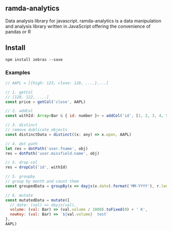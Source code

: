 ## ramda-analytics

Data analysis library for javascript. ramda-analytics is a data manipulation and analysis library written in JavaScript offering the convenience of pandas or R

## Install

```
npm install zebras --save
```


### Examples

```js
// AAPL = [{high: 123, close: 128, ....}....]

// 1. getCol
// [128, 122, ....]
const price = getCol('close', AAPL)

// 2. addCol
const withId: Array<Bar & { id: number }> = addCol('id', [1, 2, 3, 4, 5], AAPL)

// 3. distinct
// remove dublicate objects
const distinctData = distinct((x: any) => x.open, AAPL)

// 4. dot path
let res = dotPath('user.fname', obj)
res = dotPath('user.missfield.name', obj)

// 5. drop col
res = dropCol('id', withId)

// 5. groupby
// group by month and count them
const groupedData = groupBy(x => dayjs(x.date).format('MM-YYYY'), r.length, AAPL)

// 6. mutate
const mutatedData = mutate({
  // date: (val) => dayjs(val),
  volume: (val: Bar) => (val.volume / 1000).toFixed(0) + ' K',
  newKey: (val: Bar) => `${val.volume}  test`
},
AAPL)
```